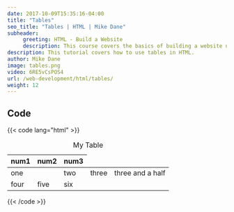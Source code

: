 ```yaml
---
date: 2017-10-09T15:35:16-04:00
title: "Tables"
seo_title: "Tables | HTML | Mike Dane"
subheader:
     greeting: HTML - Build a Website
     description: This course covers the basics of building a website using HTML. Work your way through the videos and we'll teach you everything you need to know to create a basic website!
description: This tutorial covers how to use tables in HTML.
author: Mike Dane
image: tables.png
video: 6RE5vCsPOS4
url: /web-development/html/tables/
weight: 12
---
```


## Code

{{< code lang="html" >}}
<table>
     <caption>My Table</caption>
     <thead>
          <tr>
               <th>num1</th>
               <th>num2</th>
               <th>num3</th>
          </tr>
     </thead>
     <tbody>
          <tr>
               <td colspan="2">one</td>
               <td>two</td>
               <td>three</td>
               <td>three and a half</td>
          </tr>
          <tr>
               <td>four</td>
               <td>five</td>
               <td>six</td>
          </tr>
     </tbody>
</table>
{{< /code >}}